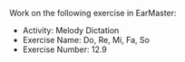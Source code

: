 Work on the following exercise in EarMaster:
- Activity: Melody Dictation
- Exercise Name: Do, Re, Mi, Fa, So
- Exercise Number: 12.9
